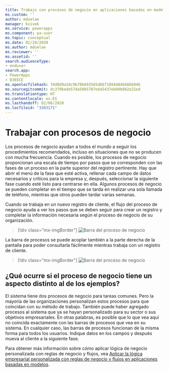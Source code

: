 ```yaml
---
title: Trabajo con procesos de negocio en aplicaciones basadas en modelo | MicrosoftDocs
ms.custom: ''
author: mduelae
manager: kvivek
ms.service: powerapps
ms.component: pa-user
ms.topic: conceptual
ms.date: 01/29/2020
ms.author: mduelae
ms.reviewer: ''
ms.assetid: ''
search.audienceType:
- enduser
search.app:
- PowerApps
- D365CE
ms.openlocfilehash: 7dd0d9a3dc9b78b693565d66f1894484b686b946
ms.sourcegitcommit: dc379bede57da58b5787eda5437eb94b662e21ed
ms.translationtype: HT
ms.contentlocale: es-ES
ms.lasthandoff: 02/06/2020
ms.locfileid: "3303171"
---
```

# <a name="work-with-business-processes"></a>Trabajar con procesos de negocio

Los procesos de negocio ayudan a todos el mundo a seguir los procedimientos recomendados, incluso en situaciones que no se producen con mucha frecuencia. Cuando es posible, los procesos de negocio proporcionan una escala de tiempo por pasos que se corresponden con las fases de un proceso en la parte superior del registro pertinente. Hay que abrir el menú de la fase que esté activa, rellenar cada campo de datos necesarios y críticos para la empresa y, después, seleccionar la siguiente fase cuando esté listo para centrarse en ella. Algunos procesos de negocio se pueden completar en el tiempo que se tarda en realizar una sola llamada de teléfono, mientras que otros pueden tardar varias semanas.


Cuando se trabaja en un nuevo registro de cliente, el flujo del proceso de negocio ayuda a ver los pasos que se deben seguir para crear un registro y completar la información necesaria según el proceso de negocio de su organización. 


> [!div class="mx-imgBorder"]
> ![Barra del proceso de negocio](media/business-process.png "Barra del proceso de negocio")



La barra de procesos se puede acoplar también a la parte derecha de la pantalla para poder consultarla fácilmente mientras trabaja con un registro de cliente. 

> [!div class="mx-imgBorder"]
> ![Barra del proceso de negocio](media/bpdock.gif "Barra del proceso de negocio")
 
  
 
## <a name="what-if-your-business-processes-looks-different-from-these-examples"></a>¿Qué ocurre si el proceso de negocio tiene un aspecto distinto al de los ejemplos?  

El sistema tiene dos procesos de negocio para tareas comunes. Pero la mayoría de las organizaciones personalizan estos procesos para que coincidan con su método de trabajo. También puede haber agregado procesos al sistema que ya se hayan personalizado para su sector o sus objetivos empresariales. En otras palabras, es posible que lo que vea aquí no coincida exactamente con las barras de procesos que vea en su sistema. En cualquier caso, las barras de procesos funcionan de la misma forma para todos los usuarios. Indique datos en los campos y después mueva al cliente a la siguiente fase.


Para obtener más información sobre cómo aplicar lógica de negocio personalizada con reglas de negocio y flujos, vea [Aplicar la lógica empresarial personalizada con reglas de negocio y flujos en aplicaciones basadas en modelos](https://docs.microsoft.com/powerapps/maker/model-driven-apps/guide-staff-through-common-tasks-processes).
